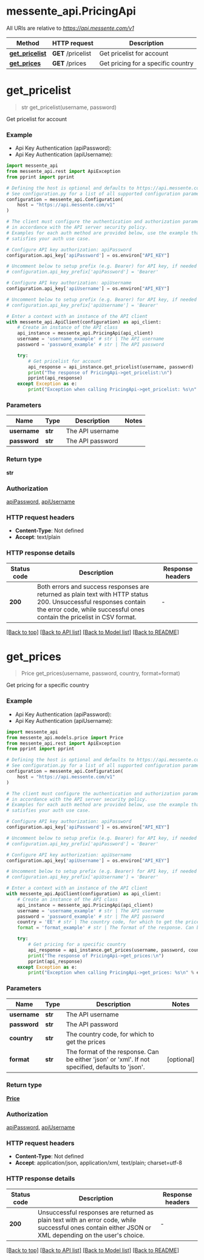 # messente_api.PricingApi

All URIs are relative to *https://api.messente.com/v1*

Method | HTTP request | Description
------------- | ------------- | -------------
[**get_pricelist**](PricingApi.md#get_pricelist) | **GET** /pricelist | Get pricelist for account
[**get_prices**](PricingApi.md#get_prices) | **GET** /prices | Get pricing for a specific country


# **get_pricelist**
> str get_pricelist(username, password)

Get pricelist for account

### Example

* Api Key Authentication (apiPassword):
* Api Key Authentication (apiUsername):

```python
import messente_api
from messente_api.rest import ApiException
from pprint import pprint

# Defining the host is optional and defaults to https://api.messente.com/v1
# See configuration.py for a list of all supported configuration parameters.
configuration = messente_api.Configuration(
    host = "https://api.messente.com/v1"
)

# The client must configure the authentication and authorization parameters
# in accordance with the API server security policy.
# Examples for each auth method are provided below, use the example that
# satisfies your auth use case.

# Configure API key authorization: apiPassword
configuration.api_key['apiPassword'] = os.environ["API_KEY"]

# Uncomment below to setup prefix (e.g. Bearer) for API key, if needed
# configuration.api_key_prefix['apiPassword'] = 'Bearer'

# Configure API key authorization: apiUsername
configuration.api_key['apiUsername'] = os.environ["API_KEY"]

# Uncomment below to setup prefix (e.g. Bearer) for API key, if needed
# configuration.api_key_prefix['apiUsername'] = 'Bearer'

# Enter a context with an instance of the API client
with messente_api.ApiClient(configuration) as api_client:
    # Create an instance of the API class
    api_instance = messente_api.PricingApi(api_client)
    username = 'username_example' # str | The API username
    password = 'password_example' # str | The API password

    try:
        # Get pricelist for account
        api_response = api_instance.get_pricelist(username, password)
        print("The response of PricingApi->get_pricelist:\n")
        pprint(api_response)
    except Exception as e:
        print("Exception when calling PricingApi->get_pricelist: %s\n" % e)
```



### Parameters


Name | Type | Description  | Notes
------------- | ------------- | ------------- | -------------
 **username** | **str**| The API username | 
 **password** | **str**| The API password | 

### Return type

**str**

### Authorization

[apiPassword](../README.md#apiPassword), [apiUsername](../README.md#apiUsername)

### HTTP request headers

 - **Content-Type**: Not defined
 - **Accept**: text/plain

### HTTP response details

| Status code | Description | Response headers |
|-------------|-------------|------------------|
**200** | Both errors and success responses are returned as plain text with HTTP status 200. Unsuccessful responses contain the error code, while successful ones contain the pricelist in CSV format.  |  -  |

[[Back to top]](#) [[Back to API list]](../README.md#documentation-for-api-endpoints) [[Back to Model list]](../README.md#documentation-for-models) [[Back to README]](../README.md)

# **get_prices**
> Price get_prices(username, password, country, format=format)

Get pricing for a specific country

### Example

* Api Key Authentication (apiPassword):
* Api Key Authentication (apiUsername):

```python
import messente_api
from messente_api.models.price import Price
from messente_api.rest import ApiException
from pprint import pprint

# Defining the host is optional and defaults to https://api.messente.com/v1
# See configuration.py for a list of all supported configuration parameters.
configuration = messente_api.Configuration(
    host = "https://api.messente.com/v1"
)

# The client must configure the authentication and authorization parameters
# in accordance with the API server security policy.
# Examples for each auth method are provided below, use the example that
# satisfies your auth use case.

# Configure API key authorization: apiPassword
configuration.api_key['apiPassword'] = os.environ["API_KEY"]

# Uncomment below to setup prefix (e.g. Bearer) for API key, if needed
# configuration.api_key_prefix['apiPassword'] = 'Bearer'

# Configure API key authorization: apiUsername
configuration.api_key['apiUsername'] = os.environ["API_KEY"]

# Uncomment below to setup prefix (e.g. Bearer) for API key, if needed
# configuration.api_key_prefix['apiUsername'] = 'Bearer'

# Enter a context with an instance of the API client
with messente_api.ApiClient(configuration) as api_client:
    # Create an instance of the API class
    api_instance = messente_api.PricingApi(api_client)
    username = 'username_example' # str | The API username
    password = 'password_example' # str | The API password
    country = 'EE' # str | The country code, for which to get the prices
    format = 'format_example' # str | The format of the response. Can be either 'json' or 'xml'. If not specified, defaults to 'json'. (optional)

    try:
        # Get pricing for a specific country
        api_response = api_instance.get_prices(username, password, country, format=format)
        print("The response of PricingApi->get_prices:\n")
        pprint(api_response)
    except Exception as e:
        print("Exception when calling PricingApi->get_prices: %s\n" % e)
```



### Parameters


Name | Type | Description  | Notes
------------- | ------------- | ------------- | -------------
 **username** | **str**| The API username | 
 **password** | **str**| The API password | 
 **country** | **str**| The country code, for which to get the prices | 
 **format** | **str**| The format of the response. Can be either &#39;json&#39; or &#39;xml&#39;. If not specified, defaults to &#39;json&#39;. | [optional] 

### Return type

[**Price**](Price.md)

### Authorization

[apiPassword](../README.md#apiPassword), [apiUsername](../README.md#apiUsername)

### HTTP request headers

 - **Content-Type**: Not defined
 - **Accept**: application/json, application/xml, text/plain; charset=utf-8

### HTTP response details

| Status code | Description | Response headers |
|-------------|-------------|------------------|
**200** | Unsuccessful responses are returned as plain text with an error code, while successful ones contain either JSON or XML depending on the user&#39;s choice. |  -  |

[[Back to top]](#) [[Back to API list]](../README.md#documentation-for-api-endpoints) [[Back to Model list]](../README.md#documentation-for-models) [[Back to README]](../README.md)

